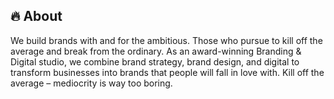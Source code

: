 ## 🔥 About
We build brands with and for the ambitious. Those who pursue to kill off the average and break from the ordinary. As an award-winning Branding & Digital studio, we combine brand strategy, brand design, and digital to transform businesses into brands that people will fall in love with. Kill off the average – mediocrity is way too boring.
